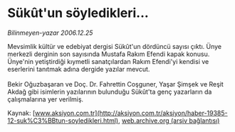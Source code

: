 # Sükût'un söyledikleri...

*Bilinmeyen-yazar 2006.12.25*

<font class="agenda2NewsSpot">
 Mevsimlik kültür ve edebiyat dergisi Sükût'un dördüncü sayısı çıktı. Ünye merkezli derginin son sayısında Mustafa Rakım Efendi kapak konusu.
</font>
<font class="newsDetail">
 Ünye'nin yetiştirdiği kıymetli sanatçılardan Rakım Efendi'yi kendisi ve eserlerini tanıtmak adına dergide yazılar mevcut.
 <br/>
 <br/>
 Bekir Oğuzbaşaran ve Doç. Dr. Fahrettin Coşguner, Yaşar Şimşek ve Reşit Akdağ gibi isimlerin yazılarının bulunduğu Sükût'ta genç yazarların da çalışmalarına yer verilmiş.
</font>

Kaynak: [www.aksiyon.com.tr](http://aksiyon.com.tr/aksiyon/haber-19385-12-suk%C3%BBtun-soyledikleri.html), [web.archive.org (arşiv bağlantısı)](http://web.archive.org/web/20101210205521/http://aksiyon.com.tr/aksiyon/haber-19385-12-suk%C3%BBtun-soyledikleri.html)
